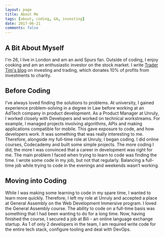 ```yaml
---
layout: page
title: About Me
tags: [about, coding, GA, investing]
date: 2017-06-21
comments: false
---
```


## A Bit About Myself

I'm 26, I live in London and am an avid Spurs fan. Outside of coding, I enjoy cooking and am an enthusiastic investor on the stock market. I write [Trader Tim's blog](https://www.tradertim.co.uk) on investing and trading, which donates 10% of profits from investments to charity.

## Before Coding

I’ve always loved finding the solutions to problems. At university, I gained experience problem-solving in a degree in Law before working at an AdTech company in product development. As a Product Manager at Unruly, I worked closely with Developers and worked on technical workstreams. For example, I managed projects involving algorithms, APIs and making applications compatible for mobile. This gave exposure to code, and how developers work. It was something that was really interesting to me. Therefore, alongside my full-time role at Unruly, I began coding. I did online courses, Codecademy and built some simple projects. The more coding I did, the more I was convinced that a career in development was right for me. The main problem I faced when trying to learn to code was finding the time. I wrote some code in my job, but not that regularly. Balancing a full-time job while trying to code in the evenings and weekends wasn’t working.

## Moving into Coding

While I was making some learning to code in my spare time, I wanted to learn more quickly. Therefore, I left my role at Unruly and accepted a place at General Assembly on the Web Development Immersive program. I loved the General Assembly course. The ability to code on a full-time basis was something that I had been wanting to do for a long time. Now, having finished the course, I secured a job at Bili - an online language exchange startup. As 1 of only 2 developers in the team, I am required write code for the entire tech stack, configure tooling and deal with DevOps.
